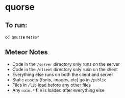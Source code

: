 # quorse

## To run:
```cd qourse```
```meteor```

## Meteor Notes

* Code in the ```/server``` directory only runs on the server
* Code in the ```/client``` directory only rusn on the client
* Everything else runs on both the client and server
* Static assets (fonts, images, etc) go in ```/public```
* Files in ```/lib``` load before any other files
* Any ```main.*``` file is loaded after everything else
